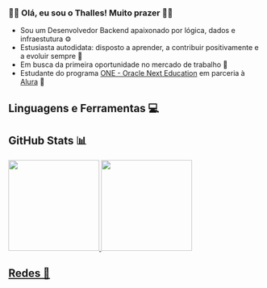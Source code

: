 ### 👋🏻 Olá, eu sou o Thalles! Muito prazer 🤝🏻
- Sou um Desenvolvedor Backend apaixonado por lógica, dados e infraestutura ⚙
- Estusiasta autodidata: disposto a aprender, a contribuir positivamente e a evoluir sempre 🚀
- Em busca da primeira oportunidade no mercado de trabalho 🥇
- Estudante do programa [ONE - Oracle Next Education](https://www.oracle.com/br/education/oracle-next-education/) em parceria à [Alura](https://www.alura.com.br/) 💙

## Linguagens e Ferramentas 💻

## GitHub Stats 📊
<div>
<a href="https://github.com/thallesborges">
<img loading="lazy" height="180em" src="https://github-readme-stats.vercel.app/api/top-langs/?username=thallesborges&layout=compact&langs_count=7&theme=github_dark_dimmed"/>
<img loading="lazy" height="180em" src="https://github-readme-stats.vercel.app/api?username=thallesborges&show_icons=true&theme=github_dark_dimmed&include_all_commits=true&count_private=true"/>
</div>

## Redes 🔗
